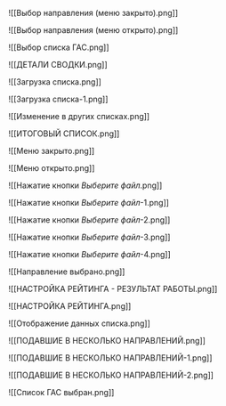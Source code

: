 ![[Выбор направления (меню закрыто).png]]

![[Выбор направления (меню открыто).png]]

![[Выбор списка ГАС.png]]

![[ДЕТАЛИ СВОДКИ.png]]

![[Загрузка списка.png]]

![[Загрузка списка-1.png]]

![[Изменение в других списках.png]]

![[ИТОГОВЫЙ СПИСОК.png]]

![[Меню закрыто.png]]

![[Меню открыто.png]]

![[Нажатие кнопки _Выберите файл_.png]]

![[Нажатие кнопки _Выберите файл_-1.png]]

![[Нажатие кнопки _Выберите файл_-2.png]]

![[Нажатие кнопки _Выберите файл_-3.png]]

![[Нажатие кнопки _Выберите файл_-4.png]]

![[Направление выбрано.png]]

![[НАСТРОЙКА РЕЙТИНГА - РЕЗУЛЬТАТ РАБОТЫ.png]]

![[НАСТРОЙКА РЕЙТИНГА.png]]

![[Отображение данных списка.png]]

![[ПОДАВШИЕ В НЕСКОЛЬКО НАПРАВЛЕНИЙ.png]]

![[ПОДАВШИЕ В НЕСКОЛЬКО НАПРАВЛЕНИЙ-1.png]]

![[ПОДАВШИЕ В НЕСКОЛЬКО НАПРАВЛЕНИЙ-2.png]]

![[Список ГАС выбран.png]]